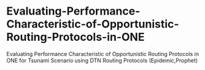 # Evaluating-Performance-Characteristic-of-Opportunistic-Routing-Protocols-in-ONE
Evaluating Performance Characteristic of Opportunistic Routing Protocols in ONE for Tsunami Scenario using DTN Routing Protocols (Epidemic,Prophet)
